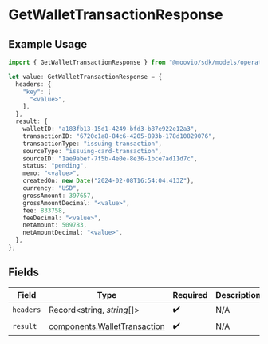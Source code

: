 # GetWalletTransactionResponse

## Example Usage

```typescript
import { GetWalletTransactionResponse } from "@moovio/sdk/models/operations";

let value: GetWalletTransactionResponse = {
  headers: {
    "key": [
      "<value>",
    ],
  },
  result: {
    walletID: "a183fb13-15d1-4249-bfd3-b87e922e12a3",
    transactionID: "6720c1a8-84c6-4205-893b-178d10829076",
    transactionType: "issuing-transaction",
    sourceType: "issuing-card-transaction",
    sourceID: "1ae9abef-7f5b-4e0e-8e36-1bce7ad11d7c",
    status: "pending",
    memo: "<value>",
    createdOn: new Date("2024-02-08T16:54:04.413Z"),
    currency: "USD",
    grossAmount: 397657,
    grossAmountDecimal: "<value>",
    fee: 833758,
    feeDecimal: "<value>",
    netAmount: 509783,
    netAmountDecimal: "<value>",
  },
};
```

## Fields

| Field                                                                        | Type                                                                         | Required                                                                     | Description                                                                  |
| ---------------------------------------------------------------------------- | ---------------------------------------------------------------------------- | ---------------------------------------------------------------------------- | ---------------------------------------------------------------------------- |
| `headers`                                                                    | Record<string, *string*[]>                                                   | :heavy_check_mark:                                                           | N/A                                                                          |
| `result`                                                                     | [components.WalletTransaction](../../models/components/wallettransaction.md) | :heavy_check_mark:                                                           | N/A                                                                          |